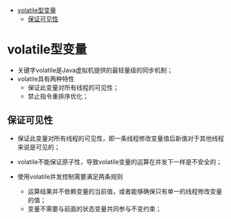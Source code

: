 <!-- TOC -->

- [volatile型变量](#volatile型变量)
  - [保证可见性](#保证可见性)

<!-- /TOC -->
# volatile型变量

- 关键字volatile是Java虚拟机提供的最轻量级的同步机制；
- volatile具有两种特性
  - 保证此变量对所有线程的可见性；
  - 禁止指令重排序优化；

## 保证可见性

- 保证此变量对所有线程的可见性，即一条线程修改变量值后新值对于其他线程来说是可见的；
- volatile不能保证原子性，导致volatile变量的运算在并发下一样是不安全的；

- 使用volatile并发控制需要满足两条规则
  - 运算结果并不依赖变量的当前值，或者能够确保只有单一的线程修改变量的值；
  - 变量不需要与前面的状态变量共同参与不变约束；


